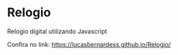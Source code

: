 # Relogio

Relogio digital utilizando Javascript

Confira no link: https://lucasbernardess.github.io/Relogio/
